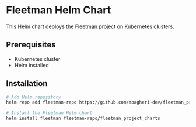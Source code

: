 # Fleetman Helm Chart

This Helm chart deploys the Fleetman project on Kubernetes clusters.

## Prerequisites

- Kubernetes cluster
- Helm installed

## Installation

```bash
# Add Helm repository
helm repo add fleetman-repo https://github.com/mbagheri-dev/fleetman_project_charts.git

# Install the Fleetman Helm chart
helm install fleetman fleetman-repo/fleetman_project_charts
